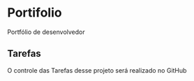 # Portifolio
Portfólio de desenvolvedor

## Tarefas

O controle das Tarefas desse projeto será realizado no GitHub